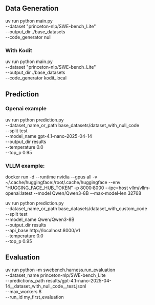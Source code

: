 
## Data Generation

uv run python main.py \
  --dataset "princeton-nlp/SWE-bench_Lite" \
  --output_dir ./base_datasets \
  --code_generator null
  

### With Kodit

uv run python main.py \
  --dataset "princeton-nlp/SWE-bench_Lite" \
  --output_dir ./base_datasets \
  --code_generator kodit_local

## Prediction

### Openai example


uv run python prediction.py \
    --dataset_name_or_path base_datasets/dataset_with_null_code \
    --split test \
    --model_name gpt-4.1-nano-2025-04-14 \
    --output_dir results \
    --temperature 0.0 \
    --top_p 0.95



### VLLM example:


docker run -d --runtime nvidia --gpus all -v
~/.cache/huggingface:/root/.cache/huggingface --env "HUGGING_FACE_HUB_TOKEN"     -p
8000:8000     --ipc=host     vllm/vllm-openai:latest     --model Qwen/Qwen3-8B
--max-model-len 32768

uv run python prediction.py \
    --dataset_name_or_path base_datasets/dataset_with_custom_code \
    --split test \
    --model_name Qwen/Qwen3-8B \
    --output_dir results \
    --api_base http://localhost:8000/v1 \
    --temperature 0.0 \
    --top_p 0.95

## Evaluation

uv run python -m swebench.harness.run_evaluation \
    --dataset_name princeton-nlp/SWE-bench_Lite \
    --predictions_path results/gpt-4.1-nano-2025-04-14__dataset_with_null_code__test.jsonl \
    --max_workers 8 \
    --run_id my_first_evaluation